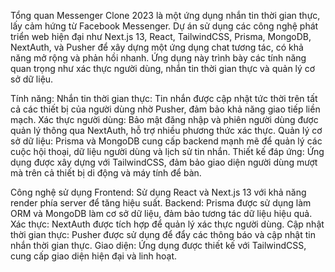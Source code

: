 Tổng quan
Messenger Clone 2023 là một ứng dụng nhắn tin thời gian thực, lấy cảm hứng từ Facebook Messenger.
Dự án sử dụng các công nghệ phát triển web hiện đại như Next.js 13, React, TailwindCSS, Prisma, MongoDB, NextAuth, và Pusher để xây dựng một ứng dụng chat tương tác, có khả năng mở rộng và phản hồi nhanh.
Ứng dụng này trình bày các tính năng quan trọng như xác thực người dùng, nhắn tin thời gian thực và quản lý cơ sở dữ liệu.

Tính năng:
Nhắn tin thời gian thực: Tin nhắn được cập nhật tức thời trên tất cả các thiết bị của người dùng nhờ Pusher, đảm bảo khả năng giao tiếp liền mạch.
Xác thực người dùng: Bảo mật đăng nhập và phiên người dùng được quản lý thông qua NextAuth, hỗ trợ nhiều phương thức xác thực.
Quản lý cơ sở dữ liệu: Prisma và MongoDB cung cấp backend mạnh mẽ để quản lý các cuộc hội thoại, dữ liệu người dùng và lịch sử tin nhắn.
Thiết kế đáp ứng: Ứng dụng được xây dựng với TailwindCSS, đảm bảo giao diện người dùng mượt mà trên cả thiết bị di động và máy tính để bàn.

Công nghệ sử dụng
Frontend: Sử dụng React và Next.js 13 với khả năng render phía server để tăng hiệu suất.
Backend: Prisma được sử dụng làm ORM và MongoDB làm cơ sở dữ liệu, đảm bảo tương tác dữ liệu hiệu quả.
Xác thực: NextAuth được tích hợp để quản lý xác thực người dùng.
Cập nhật thời gian thực: Pusher được sử dụng để đẩy các thông báo và cập nhật tin nhắn thời gian thực.
Giao diện: Ứng dụng được thiết kế với TailwindCSS, cung cấp giao diện hiện đại và linh hoạt.
